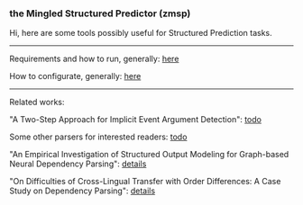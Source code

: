### the Mingled Structured Predictor (zmsp)

Hi, here are some tools possibly useful for Structured Prediction tasks.

-----

Requirements and how to run, generally: [here](docs/run.md)

How to configurate, generally: [here](docs/conf.md)

-----

Related works:

"A Two-Step Approach for Implicit Event Argument Detection": [todo]()

Some other parsers for interested readers: [todo]()

"An Empirical Investigation of Structured Output Modeling for Graph-based Neural Dependency Parsing": [details](docs/emp_graph.md)

"On Difficulties of Cross-Lingual Transfer with Order Differences: A Case Study on Dependency Parsing": [details](docs/cl0.md)
